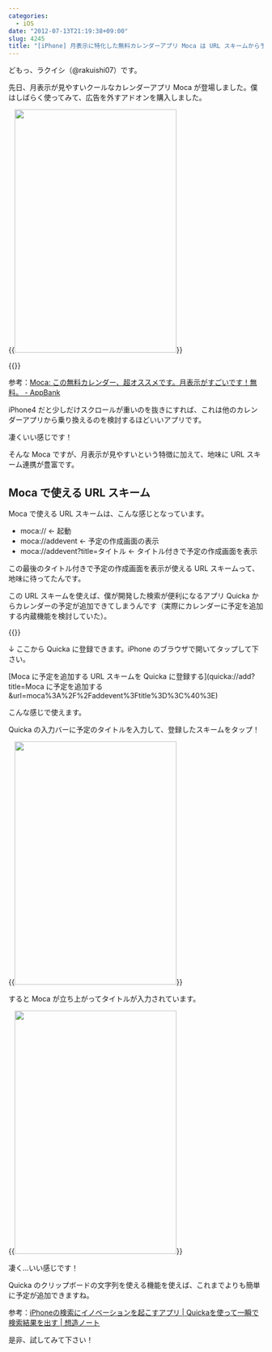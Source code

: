 ```yaml
---
categories:
  - iOS
date: "2012-07-13T21:19:38+09:00"
slug: 4245
title: "[iPhone] 月表示に特化した無料カレンダーアプリ Moca は URL スキームから予定が追加できる！"
---
```


どもっ、ラクイシ（@rakuishi07）です。

先日、月表示が見やすいクールなカレンダーアプリ Moca が登場しました。僕はしばらく使ってみて、広告を外すアドオンを購入しました。

{{<img alt="" src="/images/2012/07/4245_1.png" width="320" height="480">}}

{{<app id="533031474" title="月特化カレンダー Moca 1.0.0（無料）" src="http://a3.mzstatic.com/us/r30/Purple/v4/aa/56/4e/aa564e67-bada-554e-b210-774e51108e28/mza_7937347212420215050.100x100-75.png">}}

参考：[Moca: この無料カレンダー、超オススメです。月表示がすごいです！無料。 - AppBank](http://www.appbank.net/2012/07/12/iphone-application/441159.php)

iPhone4 だと少しだけスクロールが重いのを抜きにすれば、これは他のカレンダーアプリから乗り換えるのを検討するほどいいアプリです。

凄くいい感じです！

そんな Moca ですが、月表示が見やすいという特徴に加えて、地味に URL スキーム連携が豊富です。

## Moca で使える URL スキーム

Moca で使える URL スキームは、こんな感じとなっています。

* moca:// ← 起動
* moca://addevent ← 予定の作成画面の表示
* moca://addevent?title=タイトル ← タイトル付きで予定の作成画面を表示

この最後のタイトル付きで予定の作成画面を表示が使える URL スキームって、地味に待ってたんです。

この URL スキームを使えば、僕が開発した検索が便利になるアプリ Quicka からカレンダーの予定が追加できてしまうんです（実際にカレンダーに予定を追加する内蔵機能を検討していた）。

{{<app id="511606108" title="Quicka 1.5（￥85）" src="http://a5.mzstatic.com/us/r1000/067/Purple/v4/8b/0f/8d/8b0f8d9e-83f6-3a80-3b09-cea66e385703/mza_3687391537383478282.100x100-75.png">}}

↓ ここから Quicka に登録できます。iPhone のブラウザで開いてタップして下さい。

[Moca に予定を追加する URL スキームを Quicka に登録する](quicka://add?title=Moca に予定を追加する&url=moca%3A%2F%2Faddevent%3Ftitle%3D%3C%40%3E)

こんな感じで使えます。

Quicka の入力バーに予定のタイトルを入力して、登録したスキームをタップ！

{{<img alt="" src="/images/2012/07/4245_2.png" width="320" height="480">}}

すると Moca が立ち上がってタイトルが入力されています。

{{<img alt="" src="/images/2012/07/4245_3.png" width="320" height="480">}}

凄く...いい感じです！

Quicka のクリップボードの文字列を使える機能を使えば、これまでよりも簡単に予定が追加できますね。

参考：[iPhoneの検索にイノベーションを起こすアプリ | Quickaを使って一瞬で検索結果を出す | 想造ノート](http://souzou.fuzimoto.info/2012/03/iphone-quicka.html)

是非、試してみて下さい！
